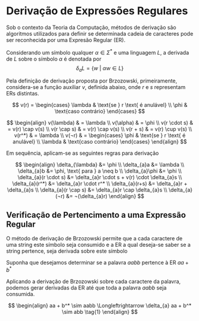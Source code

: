 # Derivação de Expressões Regulares


Sob o contexto da Teoria da Computação, métodos de derivação são algoritmos  utilizados para definir se determinada cadeia de caracteres pode ser reconhecida por uma Expresão Regular (ER). 

Considerando um símbolo qualquer $\alpha \in \Sigma^*$ e uma linguagem $L$, a derivada de $L$ sobre o símbolo $\alpha$ é denotada por
$$
    \delta_{a}L =  \{w \ |\ \alpha w \in L\}
$$
 
Pela definição de derivação proposta por Brzozowski, primeiramente, considera-se a função auxiliar $v$, definida abaixo, onde $r$ e $s$ representam ERs distintas.

$$
    v(r) =
    \begin{cases}
        \lambda & \text{se } r \text{ é anulável} \\
        \phi & \text{caso contrário}
    \end{cases}
$$

$$
    \begin{align}
        v(\lambda) & = \lambda \\
        v(\alpha) & = \phi \\
        v(r \cdot s) & = v(r) \cap v(s) \\
        v(r \cap s) & = v(r) \cap v(s) \\
        v(r + s) & = v(r) \cup v(s) \\
        v(r^*) & = \lambda \\
        v(¬r) & =
        \begin{cases}
            \phi & \text{se } r \text{ é anulável} \\
            \lambda & \text{caso contrário}
        \end{cases}
    \end{align}
$$

Em sequência, aplicam-se as seguintes regras para derivação

$$
    \begin{align}
        \delta_{\lambda} &= \phi \\
        \delta_{a}a &= \lambda \\
        \delta_{a}b &= \phi, \text{ para } a \neq b \\
        \delta_{a}\phi &= \phi \\
        \delta_{a}(r \cdot s) &= \delta_{a}r \cdot s + v(r) \cdot \delta_{a}s \\
        \delta_{a}(r^*) &= \delta_{a}r \cdot r^* \\
        \delta_{a}(r+s) &= \delta_{a}r + \delta_{a}s \\
        \delta_{a}(r \cap s) &= \delta_{a}r \cap \delta_{a}s \\
        \delta_{a}(¬r) &= ¬(\delta_{a}r) 
    \end{align}
$$

##  Verificação de Pertencimento a uma Expressão Regular

O método de derivação de Brzozowski permite que a cada caractere de uma string este símbolo seja consumido e a ER a qual deseja-se saber se a string pertence, seja derivada sobre este símbolo

Suponha que desejamos determinar se a palavra $aabb$ pertence à ER $aa + b^*$

Aplicando a derivação de Brzozowski sobre cada caractere da palavra, podemos gerar derivadas da ER até que toda a palavra $aabb$ seja consumida.

$$
\begin{align}
    aa + b^* \sim aabb \Longleftrightarrow \delta_{a} aa + b^* \sim abb \tag{1}
 \end{align}
$$